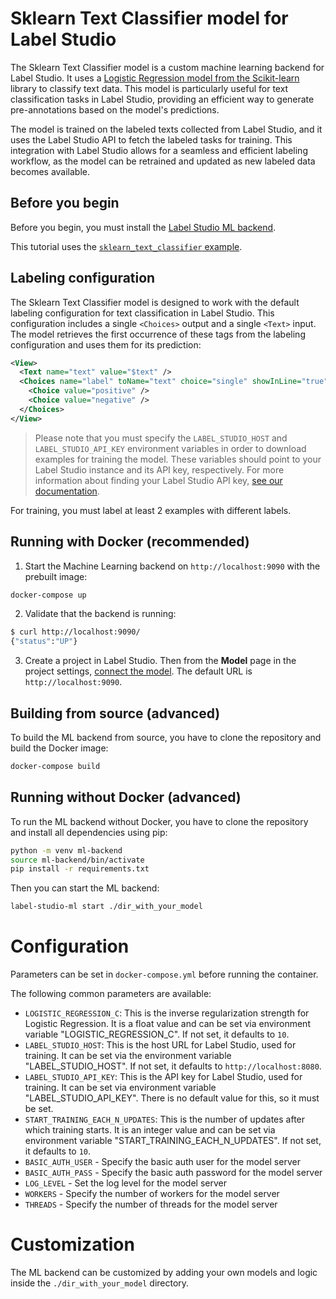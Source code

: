 <!--
---
title: Sklearn Text Classifier model
type: guide
tier: all
order: 50
hide_menu: true
hide_frontmatter_title: true
meta_title: Sklearn Text Classifier model for Label Studio
meta_description: Tutorial on how to use an example ML backend for Label Studio with Scikit-learn logistic regression
categories:
    - Natural Language Processing
    - Text Classification
    - Scikit-learn
image: "/tutorials/scikit-learn.png"
---
-->

# Sklearn Text Classifier model for Label Studio

The Sklearn Text Classifier model is a custom machine learning backend for Label Studio. It uses a [Logistic Regression model from the Scikit-learn](https://scikit-learn.org/) library to classify text data. This model is particularly useful for text classification tasks in Label Studio, providing an efficient way to generate pre-annotations based on the model's predictions.

The model is trained on the labeled texts collected from Label Studio, and it uses the Label Studio API to fetch the labeled tasks for training. This integration with Label Studio allows for a seamless and efficient labeling workflow, as the model can be retrained and updated as new labeled data becomes available.

## Before you begin

Before you begin, you must install the [Label Studio ML backend](https://github.com/HumanSignal/label-studio-ml-backend?tab=readme-ov-file#quickstart). 

This tutorial uses the [`sklearn_text_classifier` example](https://github.com/HumanSignal/label-studio-ml-backend/tree/master/label_studio_ml/examples/sklearn_text_classifier). 

## Labeling configuration

The Sklearn Text Classifier model is designed to work with the default labeling configuration for text classification in Label Studio. This configuration includes a single `<Choices>` output and a single `<Text>` input. The model retrieves the first occurrence of these tags from the labeling configuration and uses them for its prediction:

```xml
<View>
  <Text name="text" value="$text" />
  <Choices name="label" toName="text" choice="single" showInLine="true">
    <Choice value="positive" />
    <Choice value="negative" />
  </Choices>
</View>
```

> Please note that you must specify the `LABEL_STUDIO_HOST` and `LABEL_STUDIO_API_KEY` environment variables in order to download examples for training the model. These variables should point to your Label Studio instance and its API key, respectively. For more information about finding your Label Studio API key, [see our documentation](https://labelstud.io/guide/user_account#Access-token).

For training, you must label at least 2 examples with different labels.

## Running with Docker (recommended)

1. Start the Machine Learning backend on `http://localhost:9090` with the prebuilt image:

```bash
docker-compose up
```

2. Validate that the backend is running:

```bash
$ curl http://localhost:9090/
{"status":"UP"}
```

3. Create a project in Label Studio. Then from the **Model** page in the project settings, [connect the model](https://labelstud.io/guide/ml#Connect-the-model-to-Label-Studio). The default URL is `http://localhost:9090`.


## Building from source (advanced)

To build the ML backend from source, you have to clone the repository and build the Docker image:

```bash
docker-compose build
```

## Running without Docker (advanced)

To run the ML backend without Docker, you have to clone the repository and install all dependencies using pip:

```bash
python -m venv ml-backend
source ml-backend/bin/activate
pip install -r requirements.txt
```

Then you can start the ML backend:

```bash
label-studio-ml start ./dir_with_your_model
```

# Configuration

Parameters can be set in `docker-compose.yml` before running the container.

The following common parameters are available:

- `LOGISTIC_REGRESSION_C`: This is the inverse regularization strength for Logistic Regression. It is a float value and can be set via environment variable "LOGISTIC_REGRESSION_C". If not set, it defaults to `10`.
- `LABEL_STUDIO_HOST`: This is the host URL for Label Studio, used for training. It can be set via the environment variable "LABEL_STUDIO_HOST". If not set, it defaults to `http://localhost:8080`.
- `LABEL_STUDIO_API_KEY`: This is the API key for Label Studio, used for training. It can be set via environment variable "LABEL_STUDIO_API_KEY". There is no default value for this, so it must be set.
- `START_TRAINING_EACH_N_UPDATES`: This is the number of updates after which training starts. It is an integer value and can be set via environment variable "START_TRAINING_EACH_N_UPDATES". If not set, it defaults to `10`.
- `BASIC_AUTH_USER` - Specify the basic auth user for the model server
- `BASIC_AUTH_PASS` - Specify the basic auth password for the model server
- `LOG_LEVEL` - Set the log level for the model server
- `WORKERS` - Specify the number of workers for the model server
- `THREADS` - Specify the number of threads for the model server

# Customization

The ML backend can be customized by adding your own models and logic inside the `./dir_with_your_model` directory. 
